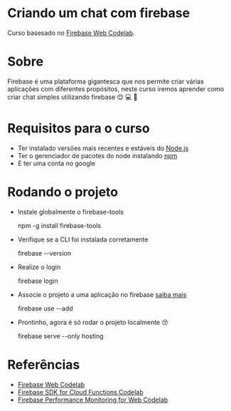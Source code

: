# Criando um chat com firebase

Curso basesado no [Firebase Web Codelab](https://codelabs.developers.google.com/codelabs/firebase-web/).

# Sobre

Firebase é uma plataforma gigantesca que nos permite criar várias aplicações com diferentes propósitos, neste curso iremos aprender como criar chat simples utilizando firebase :blush: :computer: :email:

# Requisitos para o curso

- Ter instalado versões mais recentes e estáveis do [Node.js](https://nodejs.org/en/)
- Ter o gerenciador de pacotes do node instalando [npm](https://www.npmjs.com/)
- E ter uma conta no google

# Rodando o projeto

- Instale globalmente o firebase-tools
    
    npm -g install firebase-tools

- Verifique se a CLI foi instalada corretamente
    
    firebase --version

- Realize o login
    
    firebase login

- Associe o projeto a uma aplicação no firebase [saiba mais](https://codelabs.developers.google.com/codelabs/firebase-web/#2)
    
    firebase use --add

- Prontinho, agora é só rodar o projeto localmente :kissing_closed_eyes:

    firebase serve --only hosting

# Referências 

- [Firebase Web Codelab](https://codelabs.developers.google.com/codelabs/firebase-web/)
- [Firebase SDK for Cloud Functions Codelab](https://codelabs.developers.google.com/codelabs/firebase-cloud-functions/)
- [Firebase Performance Monitoring for Web Codelab](https://codelabs.developers.google.com/codelabs/firebase-perf-mon-web/)
